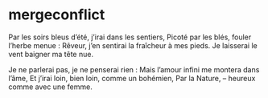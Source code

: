 # mergeconflict

Par les soirs bleus d’été, j’irai dans les sentiers,
Picoté par les blés, fouler l’herbe menue :
Rêveur, j’en sentirai la fraîcheur à mes pieds.
Je laisserai le vent baigner ma tête nue.

Je ne parlerai pas, je ne penserai rien :
Mais l’amour infini me montera dans l’âme,
Et j’irai loin, bien loin, comme un bohémien,
Par la Nature, – heureux comme avec une femme.
